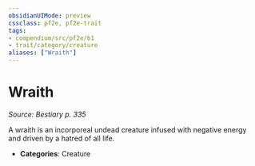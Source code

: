 ```yaml
---
obsidianUIMode: preview
cssclass: pf2e, pf2e-trait
tags:
- compendium/src/pf2e/b1
- trait/category/creature
aliases: ["Wraith"]
---
```

# Wraith  
*Source: Bestiary p. 335*  

A wraith is an incorporeal undead creature infused with negative energy and driven by a hatred of all life.

- **Categories**: Creature
